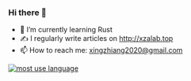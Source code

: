 ### Hi there 👋

<!--
**XingZhiang/XingZhiang** is a ✨ _special_ ✨ repository because its `README.md` (this file) appears on your GitHub profile.
-->


- 🌱 I’m currently learning Rust
- ✍️ I regularly write articles on http://xzalab.top
- 📫 How to reach me: xingzhiang2020@gmail.com


[![most use language](https://github-readme-stats.vercel.app/api/top-langs/?username=XingZhiang&theme=radical&show_icons=true&layout=compact&langs_count=8)](http://xzalab.top)

